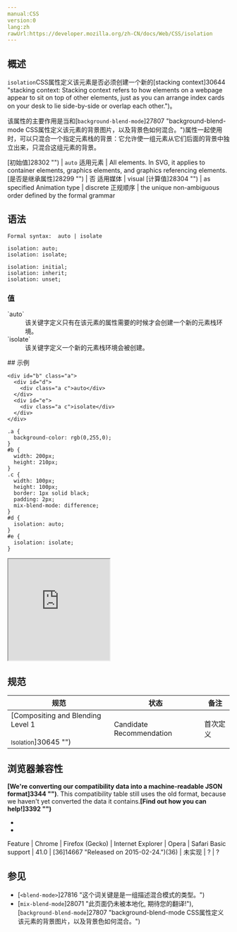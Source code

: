 ```yaml
---
manual:CSS
version:0
lang:zh
rawUrl:https://developer.mozilla.org/zh-CN/docs/Web/CSS/isolation
---
```





## 概述<a name="Summary"></a>


`isolation`CSS属性定义该元素是否必须创建一个新的[stacking context]30644 "stacking context: Stacking context refers to how elements on a webpage appear to sit on top of other elements, just as you can arrange index cards on your desk to lie side-by-side or overlap each other.")。



该属性的主要作用是当和[`background-blend-mode`]27807 "background-blend-mode CSS属性定义该元素的背景图片，以及背景色如何混合。")属性一起使用时，可以只混合一个指定元素栈的背景：它允许使一组元素从它们后面的背景中独立出来，只混合这组元素的背景。


[初始值]28302 "") | `auto` 
适用元素 | All elements. In SVG, it applies to container elements, graphics elements, and graphics referencing elements. 
[是否是继承属性]28299 "") | 否 
适用媒体 | visual 
[计算值]28304 "") | as specified 
Animation type | discrete 
正规顺序 | the unique non-ambiguous order defined by the formal grammar 


## 语法<a name="Syntax"></a>

```
Formal syntax:  auto | isolate
```

```
isolation: auto;
isolation: isolate;

isolation: initial;
isolation: inherit;
isolation: unset;
```

### 值<a name="Values"></a>
<dl><dt id=''>`auto`</dt><dd>该关键字定义只有在该元素的属性需要的时候才会创建一个新的元素栈环境。</dd><dt id=''>`isolate`</dt><dd>该关键字定义一个新的元素栈环境会被创建。</dd></dl>
## 示例<a name="示例"></a>

```
<div id="b" class="a">
  <div id="d">
    <div class="a c">auto</div>
  </div>
  <div id="e">
    <div class="a c">isolate</div>
  </div>
</div>
```

```
.a {
  background-color: rgb(0,255,0);
}
#b {
  width: 200px;
  height: 210px;
}
.c {
  width: 100px;
  height: 100px;
  border: 1px solid black;
  padding: 2px;
  mix-blend-mode: difference;
}
#d {
  isolation: auto;
}
#e {
  isolation: isolate;
}
```


<iframe src='https://mdn.mozillademos.org/zh-CN/docs/Web/CSS/isolation$samples/%E7%A4%BA%E4%BE%8B?revision=999653' width='230' height='230'></iframe>



## 规范<a name="Examples"></a>

规范 | 状态 | 备注 
 ---  |  ---  |  ---  | 
[Compositing and Blending Level 1<br></br><small>Isolation</small>]30645 "") | Candidate Recommendation | 首次定义 


## 浏览器兼容性<a name="Browser_compatibility"></a>


**[We&#39;re converting our compatibility data into a machine-readable JSON format]3344 "")**. This compatibility table still uses the old format, because we haven&#39;t yet converted the data it contains.**[Find out how you can help!]3392 "")**


* 
* 

Feature | Chrome | Firefox (Gecko) | Internet Explorer | Opera | Safari 
Basic support | 41.0 | [36]14667 "Released on 2015-02-24.")(36) | 未实现 | ? | ? 




## 参见<a name="See_also"></a>

* [`<blend-mode>`]27816 "<blend-mode>这个词关键是是一组描述混合模式的类型。")
* [`mix-blend-mode`]28071 "此页面仍未被本地化, 期待您的翻译!"),[`background-blend-mode`]27807 "background-blend-mode CSS属性定义该元素的背景图片，以及背景色如何混合。")



